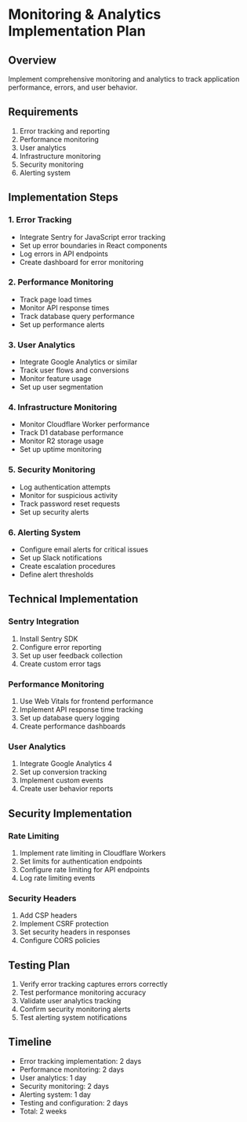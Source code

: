 # Monitoring & Analytics Implementation Plan

## Overview
Implement comprehensive monitoring and analytics to track application performance, errors, and user behavior.

## Requirements
1. Error tracking and reporting
2. Performance monitoring
3. User analytics
4. Infrastructure monitoring
5. Security monitoring
6. Alerting system

## Implementation Steps

### 1. Error Tracking
- Integrate Sentry for JavaScript error tracking
- Set up error boundaries in React components
- Log errors in API endpoints
- Create dashboard for error monitoring

### 2. Performance Monitoring
- Track page load times
- Monitor API response times
- Track database query performance
- Set up performance alerts

### 3. User Analytics
- Integrate Google Analytics or similar
- Track user flows and conversions
- Monitor feature usage
- Set up user segmentation

### 4. Infrastructure Monitoring
- Monitor Cloudflare Worker performance
- Track D1 database performance
- Monitor R2 storage usage
- Set up uptime monitoring

### 5. Security Monitoring
- Log authentication attempts
- Monitor for suspicious activity
- Track password reset requests
- Set up security alerts

### 6. Alerting System
- Configure email alerts for critical issues
- Set up Slack notifications
- Create escalation procedures
- Define alert thresholds

## Technical Implementation

### Sentry Integration
1. Install Sentry SDK
2. Configure error reporting
3. Set up user feedback collection
4. Create custom error tags

### Performance Monitoring
1. Use Web Vitals for frontend performance
2. Implement API response time tracking
3. Set up database query logging
4. Create performance dashboards

### User Analytics
1. Integrate Google Analytics 4
2. Set up conversion tracking
3. Implement custom events
4. Create user behavior reports

## Security Implementation

### Rate Limiting
1. Implement rate limiting in Cloudflare Workers
2. Set limits for authentication endpoints
3. Configure rate limiting for API endpoints
4. Log rate limiting events

### Security Headers
1. Add CSP headers
2. Implement CSRF protection
3. Set security headers in responses
4. Configure CORS policies

## Testing Plan
1. Verify error tracking captures errors correctly
2. Test performance monitoring accuracy
3. Validate user analytics tracking
4. Confirm security monitoring alerts
5. Test alerting system notifications

## Timeline
- Error tracking implementation: 2 days
- Performance monitoring: 2 days
- User analytics: 1 day
- Security monitoring: 2 days
- Alerting system: 1 day
- Testing and configuration: 2 days
- Total: 2 weeks